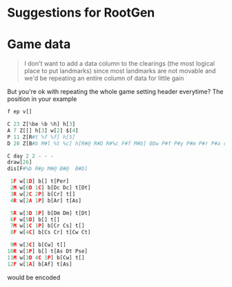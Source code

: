 # Suggestions for RootGen
# Game data

>I don't want to add a data column to the clearings (the most logical place to put landmarks) since most landmarks are not movable and we'd be repeating an entire column of data for little gain

But you're ok with repeating the whole game setting header everytime?
The position in your example
```PYTHON
f ep v[]

C 23 Z[%be %b %h] h[3] 
A 7 Z[[] h[3] w[2] $[4]
P 11 Z[R#t %f %f] h[5] 
D 20 Z[B#b M#l %t %c] h[R#@ R#D R#%c F#f M#b] 0Dw P#f P#y P#m P#r P#a crowns[112]

C day 2 2 - - -
draw[26] 
dis[F#%b R#p M#@ B#@  B#D]

 1F w[1D] b[] t[Per]
 2M w[6D 1C] b[Dc Dc] t[Dt]
 3R w[2C 2P] b[Cr] t[]
 4R w[2A 1P] b[Ar] t[As]

 5R w[3D 1P] b[Dm Dm] t[Dt]
 6F w[5D] b[] t[]
 7M w[1C 1P] b[Cr Cs] t[]
 8F w[4C] b[Cs Cr] t[Cw Ct]

 9M w[3C] b[Cw] t[]
10R w[1P] b[] t[As Dt Pse]
11M w[3D 4C 1P] b[Cw] t[]
12F w[1A] b[Af] t[As]
```
would be encoded
```HTML

```